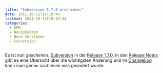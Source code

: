 ```yaml
---
title: "Subversion 1.7.0 erschienen"
date: 2011-10-11T19:19:44
lastmod: 2011-10-11T19:19:44
categories:
  - SKM
  - Neuigkeiten
  - Neue Versionen
  - Subversion
---
```

Es ist nun geschehen. <a href="http://subversion.apache.org">Subversion</a> in der <a href="http://svn.haxx.se/dev/archive-2011-10/0152.shtml">Release 1.7.0</a>. In den <a href="http://subversion.apache.org/docs/release-notes/1.7.html">Release Notes</a> gibt es eine Übersicht über die wichtigsten Änderung und im <a href="http://svn.apache.org/repos/asf/subversion/tags/1.7.0/CHANGES">ChangeLog</a> kann man genau nachlesen was geändert wurde.
